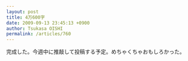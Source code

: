 ```yaml
---
layout: post
title: 4万600字
date: 2009-09-13 23:45:13 +0900
author: Tsukasa OISHI
permalink: /articles/760
---
```



完成した。今週中に推敲して投稿する予定。めちゃくちゃおもしろかった。  

